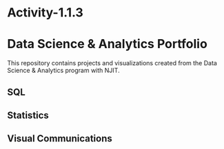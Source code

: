 # Activity-1.1.3
# Data Science & Analytics Portfolio
This repository contains projects and visualizations created from the Data Science & Analytics program with NJIT.

## SQL

## Statistics

## Visual Communications
